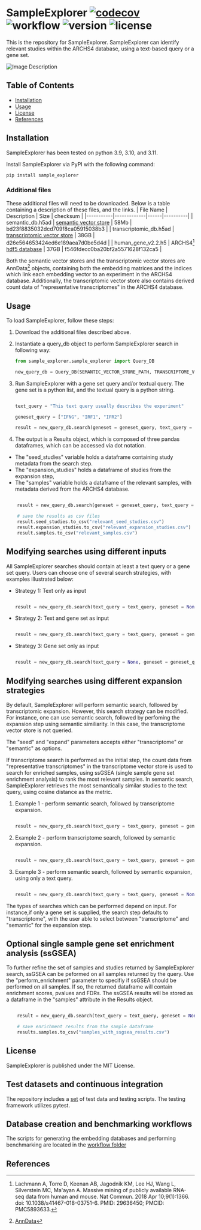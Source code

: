 # SampleExplorer [![codecov](https://codecov.io/gh/wlchin/bioRAG/graph/badge.svg?token=9GG94JA003)](https://codecov.io/gh/wlchin/bioRAG) ![workflow](https://github.com/wlchin/bioRAG/actions/workflows/python-package.yml/badge.svg) ![version](https://img.shields.io/badge/python-3.9%20%7C%203.10%20%7C%203.11-blue) ![license](https://img.shields.io/badge/license-MIT-blue)

This is the repository for SampleExplorer. SampleExplorer can identify relevant studies within the ARCHS4 database, using a text-based query or a gene set. 

![Image Description](https://github.com/wlchin/bioRAG/blob/master/assets/BioRAG.png)

## Table of Contents

- [Installation](#installation)
- [Usage](#usage)
- [License](#license)
- [References](#references)

## Installation

SampleExplorer has been tested on python 3.9, 3.10, and 3.11. 

Install SampleExplorer via PyPI with the following command:

```
pip install sample_explorer
```

### Additional files


These additional files will need to be downloaded. Below is a table containing a description of these files, and the links.
| File Name | Description | Size | checksum |
|-----------|-------------|------|----------|
| semantic_db.h5ad   | [semantic vector store](https://data.pawsey.org.au/download/RNAseq_AB1_Renca/BioRAG/semantic_db.h5ad) | 58Mb | bd23f8835032dcd709f8ca05915038b3 |
| transcriptomic_db.h5ad   | [transcriptomic vector store](https://data.pawsey.org.au/download/RNAseq_AB1_Renca/BioRAG/transcriptomic_db.h5ad) | 38GB | d26e564653424ed6e189aea7d0be5d4d |
| human_gene_v2.2.h5    | ARCHS4[^1] [hdf5 database](https://s3.dev.maayanlab.cloud/archs4/files/human_gene_v2.2.h5) | 37GB | f546fdecc0ba20bf2a5571628f132ca5 |

Both the semantic vector stores and the transcriptomic vector stores are AnnData[^2] objects, containing both the embedding matrices and the indices which link each embedding vector to an experiment in the ARCHS4 database. Additionally, the transcriptomic vector store also contains derived count data of "representative transcriptomes" in the ARCHS4 database. 

## Usage

To load SampleExplorer, follow these steps:

1. Download the additional files described above.
2. Instantiate a query_db object to perform SampleExplorer search in following way:
    
    ```python
    from sample_explorer.sample_explorer import Query_DB

    new_query_db = Query_DB(SEMANTIC_VECTOR_STORE_PATH, TRANSCRIPTOME_VECTOR_STORE_PATH, ARCHS4_HDF5_DATABASE_PATH)

    ```

3. Run SampleExplorer with a gene set query and/or textual query. The gene set is a python list, and the textual query is a python string.

    ```python

    text_query = "This text query usually describes the experiment"

    geneset_query = ["IFNG", "IRF1", "IFR2"]

    result = new_query_db.search(geneset = geneset_query, text_query = text_query)

    ```

4. The output is a Results object, which is composed of three pandas dataframes, which can be accessed via dot notation. 
- The "seed_studies" variable holds a dataframe containing study metadata from the search step. 
- The "expansion_studies" holds a dataframe of studies from the expansion step, 
- The "samples" variable holds a dataframe of the relevant samples, with metadata derived from the ARCHS4 database. 

```python

    result = new_query_db.search(geneset = geneset_query, text_query = text_query)

    # save the results as csv files
    result.seed_studies.to_csv("relevant_seed_studies.csv")
    result.expansion_studies.to_csv("relevant_expansion_studies.csv")
    result.samples.to_csv("relevant_samples.csv")

```

## Modifying searches using different inputs

All SampleExplorer searches should contain at least a text query or a gene set query. Users can choose one of several search strategies, with examples illustrated below:

- Strategy 1: Text only as input

    ```python

    result = new_query_db.search(text_query = text_query, geneset = None)

    ```

- Strategy 2: Text and gene set as input

    ```python

    result = new_query_db.search(text_query = text_query, geneset = geneset_query)

    ```

- Strategy 3: Gene set only as input

    ```python

    result = new_query_db.search(text_query = None, geneset = geneset_query)

    ```

## Modifying searches using different expansion strategies

By default, SampleExplorer will perform semantic search, followed by transcriptomic expansion. However, this search strategy can be modified. For instance, one can use semantic search, followed by perfoming the expansion step using semantic similiarity. In this case, the transcriptome vector store is not queried. 

The "seed" and "expand" parameters accepts either "transcriptome" or "semantic" as options.

If transcriptome search is performed as the initial step, the count data from "representative transcriptomes" in the transcriptome vector store is used to search for enriched samples, using ssGSEA (single sample gene set enrichment analysis) to rank the most relevant samples. In semantic search, SampleExplorer retrieves the most semantically similar studies to the text query, using cosine distance as the metric.

1. Example 1 - perform semantic search, followed by transcriptome expansion.

    ```python

    result = new_query_db.search(text_query = text_query, geneset = geneset_query, search = "semantic", expand = "transcriptome")

    ```

2. Example 2 - perform transcriptome search, followed by semantic expansion.

    ```python

    result = new_query_db.search(text_query = text_query, geneset = geneset_query, search = "transcriptome", expand = "semantic")

    ```

2. Example 3 - perform semantic search, followed by semantic expansion, using only a text query.

    ```python

    result = new_query_db.search(text_query = text_query, geneset = None, search = "semantic", expand = "semantic")

    ```

The types of searches which can be performed depend on input. For instance,if only a gene set is supplied, the search step defaults to "transcriptome", with the user able to select between "transcriptome" and "semantic" for the expansion step.

## Optional single sample gene set enrichment analysis (ssGSEA)

To further refine the set of samples and studies returned by SampleExplorer search, ssGSEA can be peformed on all samples returned by the query. Use the "perform_enrichment" parameter to specifiy if ssGSEA should be performed on all samples. If so, the returned dataframe will contain enrichment scores, pvalues and FDRs. The ssGSEA results will be stored as a dataframe in the "samples" attribute in the Results object.

```python

    result = new_query_db.search(text_query = text_query, geneset = None, search = "semantic", expand = "semantic", perform_enrichment = True)

    # save enrichment results from the sample dataframe
    results.samples.to_csv("samples_with_ssgsea_results.csv")

```


## License

SampleExplorer is published under the MIT License.

## Test datasets and continuous integration

The repository includes a [set](https://github.com/wlchin/SampleExplorer/tree/master/tests) of test data and testing scripts. The testing framework utilizes pytest.  

## Database creation and benchmarking workflows

The scripts for generating the embedding databases and performing benchmarking are located in the [workflow folder](./workflow/)

## References

[^1]: Lachmann A, Torre D, Keenan AB, Jagodnik KM, Lee HJ, Wang L, Silverstein MC, Ma'ayan A. Massive mining of publicly available RNA-seq data from human and mouse. Nat Commun. 2018 Apr 10;9(1):1366. doi: 10.1038/s41467-018-03751-6. PMID: 29636450; PMCID: PMC5893633.
[^2]: [AnnData](https://anndata.readthedocs.io/en/latest/)

